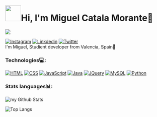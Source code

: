 
  # <img src="https://media2.giphy.com/media/v1.Y2lkPTc5MGI3NjExeTg1NXluem5saWMwcWx4cmp4YWQyYW54YzN6dTB6bGc5dXY1MnJ1MCZlcD12MV9pbnRlcm5hbF9naWZfYnlfaWQmY3Q9Zw/du3J3cXyzhj75IOgvA/giphy.gif" width="50"/>Hi, I'm Miguel Catala Morante👋

<img src="https://media0.giphy.com/media/v1.Y2lkPTc5MGI3NjExMXB5c3R2Y2E0d2Fqa3k5OHpiYzc1MXJid2lqaWY0b2Q3c28yNWpmcSZlcD12MV9pbnRlcm5hbF9naWZfYnlfaWQmY3Q9Zw/qgQUggAC3Pfv687qPC/giphy.gif">

[![Instagram](https://img.shields.io/badge/Instagram-E4405F?style=for-the-badge&logo=instagram&logoColor=white)](https://www.instagram.com/migueelcatala/)
[![Linkdedin](https://img.shields.io/badge/LinkedIn-0077B5?style=for-the-badge&logo=linkedin&logoColor=white)](https://www.linkedin.com/in/miguel-catal%C3%A1-174161297/)
[![Twitter](https://img.shields.io/badge/Twitter-1DA1F2?style=for-the-badge&logo=twitter&logoColor=white)](https://x.com/Miguelcatalaa)
<br>
I'm Miguel, Studient developer from Valencia, Spain🥘
<h3>Technologies💻:</h3>

[![HTML](https://img.shields.io/badge/HTML5-E34F26?style=for-the-badge&logo=html5&logoColor=white)]()
[![CSS](https://img.shields.io/badge/CSS-239120?&style=for-the-badge&logo=css3&logoColor=white)]()
[![JavaScript](https://img.shields.io/badge/JavaScript-F7DF1E?style=for-the-badge&logo=javascript&logoColor=black)]()
[![Java](  https://img.shields.io/badge/Java-ED8B00?style=for-the-badge&logo=openjdk&logoColor=white)]()
[![JQuery](https://img.shields.io/badge/jQuery-0769AD?style=for-the-badge&logo=jquery&logoColor=white)]()
[![MySQL](https://img.shields.io/badge/MySQL-00000F?style=for-the-badge&logo=mysql&logoColor=white)]()
[![Python](https://img.shields.io/badge/Python-14354C?style=for-the-badge&logo=python&logoColor=white)]()

<h3>Stats languages📊:</h3>

<img align="center" src="https://github-readme-stats.vercel.app/api?username=miguelcatalamorante&include_all_commits=true&count_private=true&show_icons=true&line_height=20&title_color=2B5BBD&icon_color=1124BB&text_color=A1A1A1&bg_color=0,000000,130F40" alt="my Github Stats"/>

![Top Langs](https://github-readme-stats.vercel.app/api/top-langs/?username=miguelcatalamorante&layout=compact)

<br>
